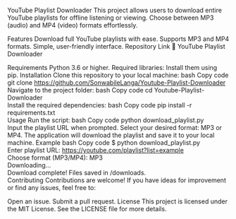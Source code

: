YouTube Playlist Downloader
This project allows users to download entire YouTube playlists for offline listening or viewing. Choose between MP3 (audio) and MP4 (video) formats effortlessly.

Features
Download full YouTube playlists with ease.
Supports MP3 and MP4 formats.
Simple, user-friendly interface.
Repository Link
🔗 YouTube Playlist Downloader

Requirements
Python 3.6 or higher.
Required libraries: Install them using pip.
Installation
Clone this repository to your local machine:
bash
Copy code
git clone https://github.com/SonwabileLanga/Youtube-Playlist-Downloader  
Navigate to the project folder:
bash
Copy code
cd Youtube-Playlist-Downloader  
Install the required dependencies:
bash
Copy code
pip install -r requirements.txt  
Usage
Run the script:
bash
Copy code
python download_playlist.py  
Input the playlist URL when prompted.
Select your desired format: MP3 or MP4.
The application will download the playlist and save it to your local machine.
Example
bash
Copy code
$ python download_playlist.py  
Enter playlist URL: https://youtube.com/playlist?list=example  
Choose format (MP3/MP4): MP3  
Downloading...  
Download complete! Files saved in /downloads.  
Contributing
Contributions are welcome! If you have ideas for improvement or find any issues, feel free to:

Open an issue.
Submit a pull request.
License
This project is licensed under the MIT License. See the LICENSE file for more details.
